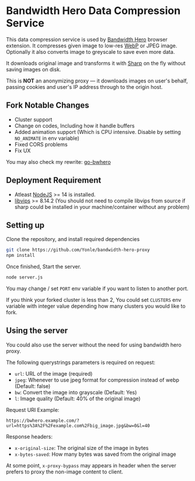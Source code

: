 # Bandwidth Hero Data Compression Service

This data compression service is used by
[Bandwidth Hero](https://github.com/ayastreb/bandwidth-hero) browser extension. It compresses given
image to low-res [WebP](https://developers.google.com/speed/webp/) or JPEG image. Optionally it also
converts image to greyscale to save even more data.

It downloads original image and transforms it with [Sharp](https://github.com/lovell/sharp) on the
fly without saving images on disk.

This is **NOT** an anonymizing proxy &mdash; it downloads images on user's behalf, passing cookies
and user's IP address through to the origin host.

## Fork Notable Changes
- Cluster support
- Change on codes, Including how it handle buffers
- Added animation support (Which is CPU intensive. Disable by setting `NO_ANIMATE` in env variable)
- Fixed CORS problems
- Fix UX

You may also check my rewrite: [go-bwhero](https://github.com/Yonle/go-bwhero)

## Deployment Requirement
- Atleast [NodeJS](https://nodejs.org) >= 14 is installed.
- [libvips](https://github.com/libvips/libvips) >= 8.14.2
  (You should not need to compile libvips from source if sharp could be installed in your machine/container without any problem)

## Setting up
Clone the repository, and install required dependencies

```sh
git clone https://github.com/Yonle/bandwidth-hero-proxy
npm install
```

Once finished, Start the server.
```sh
node server.js
```

You may change / set `PORT` env variable if you want to listen to another port.

If you think your forked cluster is less than 2, You could set `CLUSTERS` env variable with integer value depending how many clusters you would like to fork.

## Using the server
You could also use the server without the need for using bandwidth hero proxy.

The following querystrings parameters is required on request:
- `url`: URL of the image (required)
- `jpeg`: Whenever to use jpeg format for compression instead of webp (Default: false)
- `bw`: Convert the image into grayscale (Default: Yes)
- `l`: Image quality (Default: 40% of the original image)

Request URI Example:
```
https://bwhero.example.com/?url=https%3A%2F%2Fexample.com%2Fbig_image.jpg&bw=0&l=40
```

Response headers:
- `x-original-size`: The original size of the image in bytes
- `x-bytes-saved`: How many bytes was saved from the original image

At some point, `x-proxy-bypass` may appears in header when the server prefers to proxy the non-image content to client.
